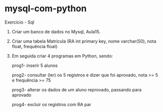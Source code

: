 # mysql-com-python

Exercício - Sql

1) Criar um banco de dados no Mysql, Aula15.​

2) Criar uma tabela Matricula (RA int primary key, nome varchar(50), nota float, frequência float)​

3) Em seguida criar 4 programas em Python, sendo:​

    prog1- inserir 5 alunos​

    prog2- consultar (ler) os 5 registros e dizer que foi aprovado, nota >= 5 e frequência >= 75​

    prog3- alterar os dados de um aluno reprovado, passando para aprovado​

    prog4- excluir os registros com RA par​
